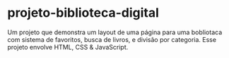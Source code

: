 # projeto-biblioteca-digital
 Um projeto que demonstra um layout de uma página para uma bobliotaca com sistema de favoritos, busca de livros, e divisão por categoria. Esse projeto envolve HTML, CSS & JavaScript.
